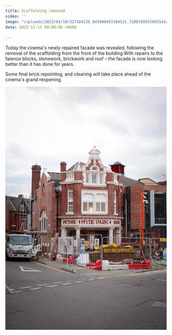 ```yaml
---
title: Scaffolding removed
video: ''
image: "/uploads/2023/04/10/327184238_843908493384521_7200760555865543416_n.jpg"
date: 2022-11-11 00:00:00 +0000

---
```

Today the cinema's newly repaired facade was revealed, following the removal of the scaffolding from the front of the building.With repairs to the faience blocks, stonework, brickwork and roof – the facade is now looking better than it has done for years. 

Some final brick repointing, and cleaning will take place ahead of the cinema's grand reopening.

![](/uploads/2023/04/10/fhsurrsxwaavtjw.jpeg)